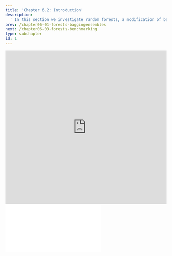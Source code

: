 ```yaml
---
title: 'Chapter 6.2: Introduction'
description:
  ' In this section we investigate random forests, a modification of bagging for trees. We illustrate the effect of the ensemble size and show how to compute out-of-bag error estimates.'
prev: /chapter06-01-forests-baggingensembles
next: /chapter06-03-forests-benchmarking
type: subchapter
id: 1
---
```


<exercise id="1" title="Video Lecture">

<iframe width="100%" height="480" src="https://www.youtube.com/embed/chberfdaTwc" frameborder="0" allow="accelerometer; autoplay; encrypted-media; gyroscope; picture-in-picture" allowfullscreen></iframe>

</exercise>

<exercise id="2" title="Slides">

<object data="pdfs/6/slides-forests-intro.pdf" type="application/pdf" style="width:100%;height:480px">
    <embed src="pdfs/6/slides-forests-intro.pdf" type="application/pdf" />
</object>

</exercise>

